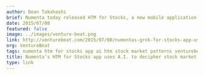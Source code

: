 ```yaml
---
author: Dean Takahashi
brief: Numenta today released HTM for Stocks, a new mobile application that tracks the trading patterns of companies in the stock market. The new Google Play app can monitor stock price, stock volume, and Twitter activity for hundreds of publicly traded companies
date: 2015/07/08
featured: false
image: ../images/venture-beat.png
link: http://venturebeat.com/2015/07/08/numentas-grok-for-stocks-app-uses-a-i-to-decipher-stock-market-patterns/
org: VentureBeat
tags: numenta htm for stocks app ai htm stock market patterns venturebeat
title: Numenta’s HTM for Stocks app uses A.I. to decipher stock market patterns
type: link
---
```

